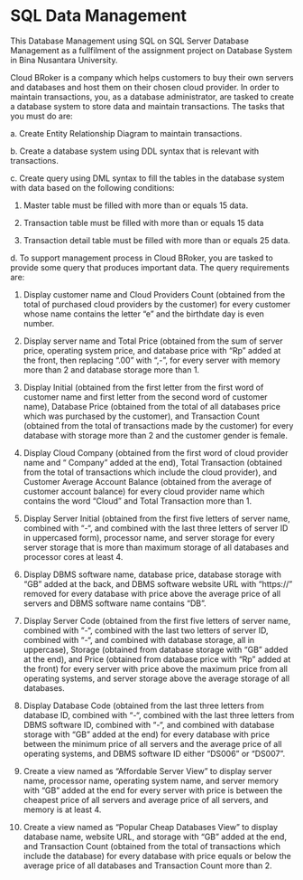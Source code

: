 # SQL Data Management
This Database Management using SQL on SQL Server Database Management as a fullfilment of the assignment project on Database System in Bina Nusantara University.

Cloud BRoker is a company which helps customers to buy their own servers and databases and host them on their chosen cloud provider. In order to maintain transactions, you, as a database administrator, are tasked to create a database system to store data and maintain transactions. The tasks that you must do are:

a. Create Entity Relationship Diagram to maintain transactions.

b. Create a database system using DDL syntax that is relevant with transactions.

c. Create query using DML syntax to fill the tables in the database system with data based on the following conditions:

1.  Master table must be filled with more than or equals 15 data.

2.  Transaction table must be filled with more than or equals 15 data

3.  Transaction detail table must be filled with more than or equals 25 data.

d. To support management process in Cloud BRoker, you are tasked to provide some query that produces important data. The query requirements are:

1.	Display customer name and Cloud Providers Count (obtained from the total of purchased cloud providers by the customer) for every customer whose name contains the letter “e” and the birthdate day is even number.

2.	Display server name and Total Price (obtained from the sum of server price, operating system price, and database price with “Rp” added at  the front, then replacing “.00” with “,-”, for every server with memory more than 2 and database storage more than 1.

3.	Display Initial (obtained from the first letter from the first word of customer name and first letter from the second word of customer name), Database Price (obtained from the total of all databases price which was purchased by the customer), and Transaction Count (obtained from the total of transactions made by the customer) for every database with storage more than 2 and the customer gender is female.

4.	Display Cloud Company (obtained from the first word of cloud provider name and “ Company” added at the end), Total Transaction (obtained from the total of transactions which include the cloud provider), and Customer Average Account Balance (obtained from the average of customer account balance) for every cloud provider name which contains the word “Cloud” and Total Transaction more than 1.

5.	Display Server Initial (obtained from the first five letters of server name, combined with “-“, and combined with the last three letters of server ID in uppercased form), processor name, and server storage for every server storage that is more than maximum storage of all databases and processor cores at least 4.
6.	Display DBMS software name, database price, database storage with “GB” added at the back, and DBMS software website URL with “https://” removed for every database with price above the average price of all servers and DBMS software name contains “DB”.

7.	Display Server Code (obtained from the first five letters of server name, combined with “-“, combined with the last two letters of server ID, combined with “-“, and combined with database storage, all in uppercase), Storage (obtained from database storage with “GB” added at the end), and Price (obtained from database price with “Rp” added at the front) for every server with price above the maximum price from all operating systems, and server storage above the average storage of all databases.

8.	Display Database Code (obtained from the last three letters from database ID, combined with “-“, combined with the last three letters from DBMS software ID, combined with “-“, and combined with database storage with “GB” added at the end) for every database with price between the minimum price of all servers and the average price of all operating systems, and DBMS software ID either “DS006” or “DS007”.

9.	Create a view named as “Affordable Server View” to display server name, processor name, operating system name, and server memory with “GB” added at the end for every server with price is between the cheapest price of all servers and average price of all servers, and memory is at least 4.

10.	Create a view named as “Popular Cheap Databases View” to display database name, website URL, and storage with “GB” added at the end, and Transaction Count (obtained from the total of transactions which include the database) for every database with price equals or below the average price of all databases and Transaction Count more than 2.
